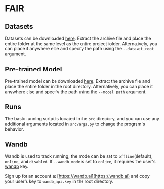 # FAIR

## Datasets

Datasets can be downloaded [here](https://1drv.ms/u/s!Aj4XBdlu8BS0g4I8x-zke2YNUK-3ng?e=cpj66P).
Extract the archive file and place the entire folder at the same level as the entire project folder. 
Alternatively, you can place it anywhere else and specify the path using the `--dataset_root` argument.

## Pre-trained Model

Pre-trained model can be downloaded [here](https://1drv.ms/u/s!Aj4XBdlu8BS0g4I7UoG7qvCRtSMSVQ?e=eyDle3).
Extract the archive file and place the entire folder in the root directory. 
Alternatively, you can place it anywhere else and specify the path using the `--model_path` argument.

## Runs

The basic running script is located in the `src` directory, and you can use 
any additional arguments located in `src/args.py` to change the program's behavior.

## Wandb

Wandb is used to track running; the mode can be set to `offline`(default), `online`, and `disabled`.
If `--wandb_mode` is set to `online`, it requires the user's [wandb](https://wandb.ai) key.

Sign up for an account at [https://wandb.ai](https://wandb.ai) 
and copy your user's key to `wandb_api.key` in the root directory.
